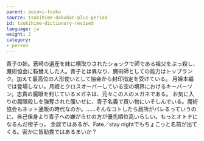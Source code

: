 ```yaml
---
parent: aozaki-touko
source: tsukihime-dokuhon-plus-period
id: tsukihime-dictionary-revised
language: ja
weight: 2
category:
- person
---
```


青子の姉。蒼崎の遺産を妹に横取りされたショックで師である祖父をぶっ殺し、魔術協会に鞍替えした人。青子とは異なり、魔術師としての能力はトップランク。加えて最高位の人形使いとして協会から封印指定を受けている。
月姫本編では登場しない。月姫とクロスオーバーしている空の境界におけるキーパーソン。志貴の魔眼を封じているメガネは、元々この人のメガネである。
お気に入りの魔眼殺しを強奪された腹いせに、青子名義で買い物にいそしんでいる。魔術協会もネット通販の時代なのか。……そんなコトしたら居所がバレるっていうのに、自己保身より青子への嫌がらせの方が優先順位高いらしい。もっとオトナになるんだ橙子っ。
余談ではあるが、Fate／stay nightでもちょこっと名前が出てくる。密かに皆勤賞ではあるまいか？
